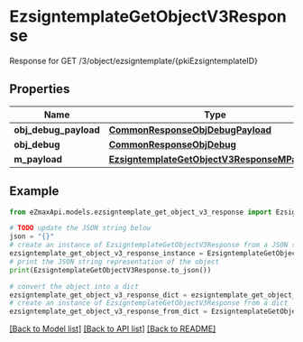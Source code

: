 # EzsigntemplateGetObjectV3Response

Response for GET /3/object/ezsigntemplate/{pkiEzsigntemplateID}

## Properties

Name | Type | Description | Notes
------------ | ------------- | ------------- | -------------
**obj_debug_payload** | [**CommonResponseObjDebugPayload**](CommonResponseObjDebugPayload.md) |  | 
**obj_debug** | [**CommonResponseObjDebug**](CommonResponseObjDebug.md) |  | [optional] 
**m_payload** | [**EzsigntemplateGetObjectV3ResponseMPayload**](EzsigntemplateGetObjectV3ResponseMPayload.md) |  | 

## Example

```python
from eZmaxApi.models.ezsigntemplate_get_object_v3_response import EzsigntemplateGetObjectV3Response

# TODO update the JSON string below
json = "{}"
# create an instance of EzsigntemplateGetObjectV3Response from a JSON string
ezsigntemplate_get_object_v3_response_instance = EzsigntemplateGetObjectV3Response.from_json(json)
# print the JSON string representation of the object
print(EzsigntemplateGetObjectV3Response.to_json())

# convert the object into a dict
ezsigntemplate_get_object_v3_response_dict = ezsigntemplate_get_object_v3_response_instance.to_dict()
# create an instance of EzsigntemplateGetObjectV3Response from a dict
ezsigntemplate_get_object_v3_response_from_dict = EzsigntemplateGetObjectV3Response.from_dict(ezsigntemplate_get_object_v3_response_dict)
```
[[Back to Model list]](../README.md#documentation-for-models) [[Back to API list]](../README.md#documentation-for-api-endpoints) [[Back to README]](../README.md)


